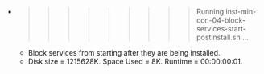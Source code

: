* >>>>>>>>> Running inst-min-con-04-block-services-start-postinstall.sh ...
  * Block services from starting after they are being installed.
  * Disk size = 1215628K. Space Used = 8K. Runtime = 00:00:00:01.

